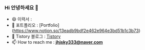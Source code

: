 ### Hi 안녕하세요 👋

<!--⚡
**jhjsky3/jhjsky3** is a ✨ _special_ ✨ repository because its `README.md` (this file) appears on your GitHub profile. -->

- 😄 이력서 :
- 🌱 포트폴리오 : [Portfolio] (https://www.notion.so/13eadb9bdf2e462e964e3bd51b1c3b73)
- 💬 Tistory 블로그 : [Tistory](https://jhjsky3.tistory.com/)
- 📫 How to reach me : **jhjsky333@naver.com** 
